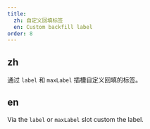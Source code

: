 ```yaml
---
title:
  zh: 自定义回填标签
  en: Custom backfill label
order: 8
---
```


## zh

通过 `label` 和 `maxLabel` 插槽自定义回填的标签。

## en

Via the `label` or `maxLabel` slot custom the label.
